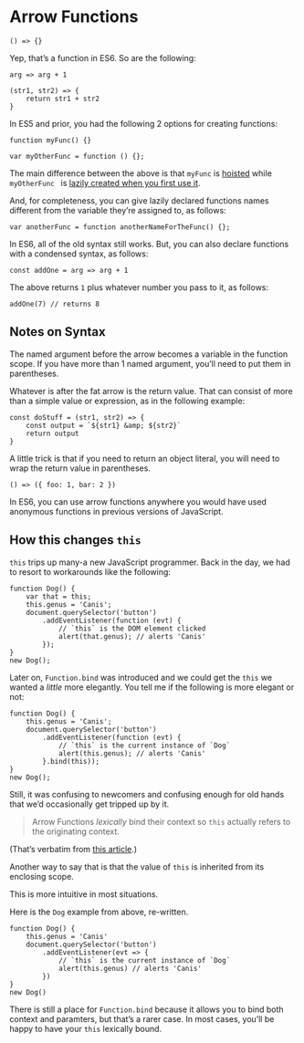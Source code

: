 # Arrow Functions

    () => {}

Yep, that’s a function in ES6. So are the following:

    arg => arg + 1

    (str1, str2) => {
        return str1 + str2
    }

In ES5 and prior, you had the following 2 options for creating functions:

    function myFunc() {}

    var myOtherFunc = function () {};

The main difference between the above is that `myFunc` is [hoisted](https://developer.mozilla.org/en-US/docs/Glossary/Hoisting) while `myOtherFunc ` is [lazily created when you first use it](http://peter.michaux.ca/articles/lazy-function-definition-pattern).

And, for completeness, you can give lazily declared functions names different from the variable they’re assigned to, as follows:

    var anotherFunc = function anotherNameForTheFunc() {};

In ES6, all of the old syntax still works. But, you can also declare functions with a condensed syntax, as follows:

    const addOne = arg => arg + 1

The above returns `1` plus whatever number you pass to it, as follows:

    addOne(7) // returns 8

## Notes on Syntax

The named argument before the arrow becomes a variable in the function scope. If you have more than 1 named argument, you’ll need to put them in parentheses.

Whatever is after the fat arrow is the return value. That can consist of more than a simple value or expression, as in the following example:

    const doStuff = (str1, str2) => {
        const output = `${str1} &amp; ${str2}`
        return output
    }

A little trick is that if you need to return an object literal, you will need to wrap the return value in parentheses.

    () => ({ foo: 1, bar: 2 })

In ES6, you can use arrow functions anywhere you would have used anonymous functions in previous versions of JavaScript.

## How this changes `this`

`this` trips up many-a new JavaScript programmer. Back in the day, we had to resort to workarounds like the following:

    function Dog() {
        var that = this;
        this.genus = 'Canis';
        document.querySelector('button')
            .addEventListener(function (evt) {
                // `this` is the DOM element clicked
                alert(that.genus); // alerts 'Canis'
            });
    }
    new Dog();

Later on, `Function.bind` was introduced and we could get the `this` we wanted a _little_ more elegantly. You tell me if the following is more elegant or not:

    function Dog() {
        this.genus = 'Canis';
        document.querySelector('button')
            .addEventListener(function (evt) {
                // `this` is the current instance of `Dog`
                alert(this.genus); // alerts 'Canis'
            }.bind(this));
    }
    new Dog();

Still, it was confusing to newcomers and confusing enough for old hands that we’d occasionally get tripped up by it.

> Arrow Functions _lexically_ bind their context so `this` actually refers to the originating context.

(That’s verbatim from [this article](https://medium.com/@reasoncode/javascript-es6-arrow-functions-and-lexical-this-f2a3e2a5e8c4).)

Another way to say that is that the value of `this` is inherited from its enclosing scope.

This is more intuitive in most situations.

Here is the `Dog` example from above, re-written.

    function Dog() {
        this.genus = 'Canis'
        document.querySelector('button')
            .addEventListener(evt => {
                // `this` is the current instance of `Dog`
                alert(this.genus) // alerts 'Canis'
            })
    }
    new Dog()

There is still a place for `Function.bind` because it allows you to bind both context and paramters, but that’s a rarer case. In most cases, you’ll be happy to have your `this` lexically bound.
